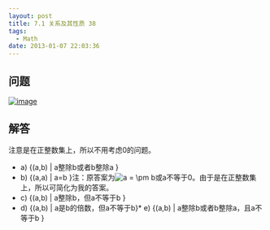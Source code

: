 ```yaml
---
layout: post
title: 7.1 关系及其性质 38
tags:
  - Math
date: 2013-01-07 22:03:36
---
```


## 问题

[![image](http://freewind.me/wp-content/uploads/2013/01/image_thumb146.png "image")](http://freewind.me/wp-content/uploads/2013/01/image145.png)

## 解答

注意是在正整数集上，所以不用考虑0的问题。

*   a) {(a,b) | a整除b或者b整除a }
*   b) {(a,a) | a=b }注：原答案为![a =  \pm b](http://chart.apis.google.com/chart?cht=tx&chs=1x0&chf=bg,s,FFFFFF00&chco=000000&chl=a%20%3D%20%20%5Cpm%20b)或a不等于0。由于是在正整数集上，所以可简化为我的答案。
*   c) {(a,b) | a整除b，但a不等于b }
*   d) {(a,b) | a是b的倍数，但a不等于b}*   e) {(a,b) | a整除b或者b整除a，且a不等于b }